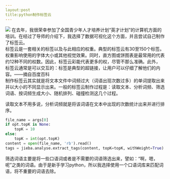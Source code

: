 ```yaml
---
layout:post
title:python制作标签云
---
```

![](http://images2015.cnblogs.com/blog/848995/201610/848995-20161011100544305-1934061440.png)
在去年，我很荣幸参加了全国青少年人才培养计划“英才计划”的计算机方面的培训。在经过了导师的介绍下，我选择了数据可视化这个方面，并且尝试自己制作了标签云。  
标签云是一套相关的标签以及与此相应的权重。典型的标签云有30至150个标签。权重影响使用的字体大小或其他视觉效果。同时，直方图或饼图表是最常用的代表约12种不同的权数。因此，标签云彩能代表更多的权，尽管不那么准确。此外，标签云通常是可以交互的：标签是典型的超链接，让用户可以仔细了解他们的内容。——摘自百度百科  
制作标签云其实就是将文本文件中词频过大（词语出现次数过多）的单词提取出来并以大小的不同显示出来。一般的标签云制作过程是：读取文本、分析词频、筛选词语、按词频生成大小、随机排列、碰撞检测这几个过程。  

读取文本不用多说，分析词频就是将该词语在文本中出现的次数统计出来并进行排序。
```python
file_name = args[0]                             
if opt.topK is None:         
    topK = 10      
else:      
    topK = int(opt.topK)                                        
content = open(file_name, 'rb').read()                              
tags = jieba.analyse.extract_tags(content, topK=topK, withWeight=True)    

```

筛选词语主要是将一些口语词或者是不需要的词语筛选出来，譬如：“啊，嗯，呢”之类的词语。由于是新手学习python，所以我选择使用一个口语词库来匹配词语，将不重要的词语去除。
